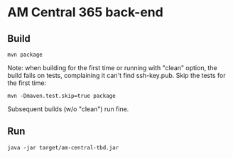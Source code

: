 AM Central 365 back-end
===

Build
---
`mvn package`

Note:
when building for the first time or running with "clean" option, the
build fails on tests, complaining it can't find ssh-key.pub. Skip the
tests for the first time:

`mvn -Dmaven.test.skip=true package`

Subsequent builds (w/o "clean") run fine.

Run
---
`java -jar target/am-central-tbd.jar`
